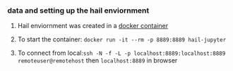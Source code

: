 ### data and setting up the hail enviornment

1. Hail enviornment was created in a [docker container](Dockerfile)

2. To start the container: `docker run -it --rm -p 8889:8889 hail-jupyter`

3. To connect from local:`ssh -N -f -L -p localhost:8889:localhost:8889 remoteuser@remotehost` then `localhost:8889` in browser



